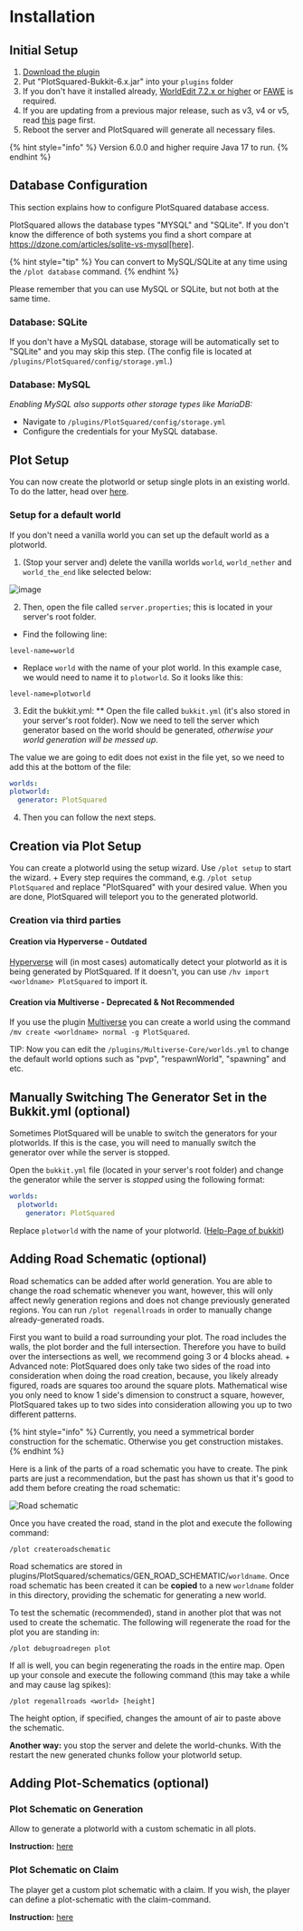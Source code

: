 # Installation

## Initial Setup

1. [Download the plugin](https://www.spigotmc.org/resources/77506)
2. Put "PlotSquared-Bukkit-6.x.jar" into your `plugins` folder
3. If you don't have it installed already, [WorldEdit 7.2.x or higher](https://dev.bukkit.org/projects/worldedit/files) or [FAWE](https://www.spigotmc.org/resources/13932) is required.
4. If you are updating from a previous major release, such as v3, v4 or v5, read [this](migrating-from-an-older-major-release.md) page first.
5. Reboot the server and PlotSquared will generate all necessary files.

{% hint style="info" %}
Version 6.0.0 and higher require Java 17 to run.
{% endhint %}

## Database Configuration

This section explains how to configure PlotSquared database access.

PlotSquared allows the database types "MYSQL" and "SQLite". If you don't know the difference of both systems you find a short compare at https://dzone.com/articles/sqlite-vs-mysql[here].

{% hint style="tip" %}
You can convert to MySQL/SQLite at any time using the `/plot database` command.
{% endhint %}

Please remember that you can use MySQL or SQLite, but not both at the same time.

### Database: SQLite

If you don't have a MySQL database, storage will be automatically set to "SQLite" and you may skip this step.
(The config file is located at `/plugins/PlotSquared/config/storage.yml`.)

### Database: MySQL

*Enabling MySQL also supports other storage types like MariaDB:*

* Navigate to `/plugins/PlotSquared/config/storage.yml`
* Configure the credentials for your MySQL database.

## Plot Setup

You can now create the plotworld or setup single plots in an existing world. To do the latter, head over [here](../customization/single-plot-area.md).

### Setup for a default world

If you don't need a vanilla world you can set up the default world as a plotworld.

1. (Stop your server and) delete the vanilla worlds `world`, `world_nether` and `world_the_end` like selected below:

![image](https://i.imgur.com/6kAMx34.png)

2. Then, open the file called `server.properties`; this is located in your server's root folder.

- Find the following line:

```text
level-name=world
```

- Replace `world` with the name of your plot world. In this example case, we would need to name it to `plotworld`.
So it looks like this:

```text
level-name=plotworld
```

3. Edit the bukkit.yml:
 ** Open the file called `bukkit.yml` (it's also stored in your server's root folder). Now we need to tell the server which generator based on the world should be generated, *otherwise your world generation will be messed up*.

The value we are going to edit does not exist in the file yet, so we need to add this at the bottom of the file:

```yaml
worlds:
plotworld:
  generator: PlotSquared
```

4. Then you can follow the next steps.

## Creation via Plot Setup

You can create a plotworld using the setup wizard. Use `/plot setup` to start the wizard.  +
Every step requires the command, e.g. `/plot setup PlotSquared` and replace "PlotSquared" with your desired value.
When you are done, PlotSquared will teleport you to the generated plotworld.

### Creation via third parties

#### Creation via Hyperverse - Outdated

[Hyperverse](https://www.spigotmc.org/resources/77550) will (in most cases) automatically detect your plotworld as it is being generated by PlotSquared. If it doesn't, you can use `/hv import <worldname> PlotSquared` to import it.

#### Creation via Multiverse - Deprecated & Not Recommended

If you use the plugin [Multiverse](https://dev.bukkit.org/projects/multiverse-core) you can create a world using the command `/mv create <worldname> normal -g PlotSquared`.

TIP: Now you can edit the `/plugins/Multiverse-Core/worlds.yml` to change the default world options such as "pvp", "respawnWorld", "spawning" and etc.

## Manually Switching The Generator Set in the Bukkit.yml (optional)

Sometimes PlotSquared will be unable to switch the generators for your plotworlds. If this is the case, you will need to manually switch the generator over while the server is stopped.

Open the `bukkit.yml` file (located in your server's root folder) and change the generator while the server is *stopped* using the following format:

```yaml
worlds:
  plotworld:
    generator: PlotSquared
```

Replace `plotworld` with the name of your plotworld. ([Help-Page of bukkit](https://bukkit.gamepedia.com/Bukkit.yml#.2AOPTIONAL.2A_worlds))

## Adding Road Schematic (optional)

Road schematics can be added after world generation. You are able to change the road schematic whenever you want, however, this will only affect newly generation regions and does not change previously generated regions. You can run `/plot regenallroads` in order to manually change already-generated roads.

First you want to build a road surrounding your plot. The road includes the walls, the plot border and the full intersection. Therefore you have to build over the intersections as well, we recommend going 3 or 4 blocks ahead.  +
Advanced note: PlotSquared does only take two sides of the road into consideration when doing the road creation, because, you likely already figured, roads are squares too around the square plots. Mathematical wise you only need to know 1 side's dimension to construct a square, however, PlotSquared takes up to two sides into consideration allowing you up to two different patterns.

{% hint style="info" %}
Currently, you need a symmetrical border construction for the schematic. Otherwise you get construction mistakes.
{% endhint %}

Here is a link of the parts of a road schematic you have to create. The pink parts are just a recommendation, but the past has shown us that it's good to add them before creating the road schematic:

![Road schematic](https://i.imgur.com/ISPEJPC.png)

Once you have created the road, stand in the plot and execute the following command:

`/plot createroadschematic`

Road schematics are stored in plugins/PlotSquared/schematics/GEN_ROAD_SCHEMATIC/`worldname`. Once road schematic has been created it can be **copied** to a new `worldname` folder in this directory, providing the schematic for generating a new world.

To test the schematic (recommended), stand in another plot that was not used to create the schematic. The following will regenerate the road for the plot you are standing in:

`/plot debugroadregen plot`

If all is well, you can begin regenerating the roads in the entire map. Open up your console and execute the following command (this may take a while and may cause lag spikes):

`/plot regenallroads <world> [height]`

The height option, if specified, changes the amount of air to paste above the schematic.

**Another way:** you stop the server and delete the world-chunks. With the restart the new generated chunks follow your plotworld setup.

## Adding Plot-Schematics (optional)

### Plot Schematic on Generation

Allow to generate a plotworld with a custom schematic in all plots.

**Instruction:** [here](../schematics/schematic-generation.md)

### Plot Schematic on Claim

The player get a custom plot schematic with a claim. If you wish, the player can define a plot-schematic with the claim-command.

**Instruction:** [here](../schematics/schematic-on-claim.md)
